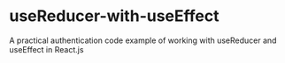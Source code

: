 # useReducer-with-useEffect
A practical authentication code example of working with useReducer and useEffect in React.js
